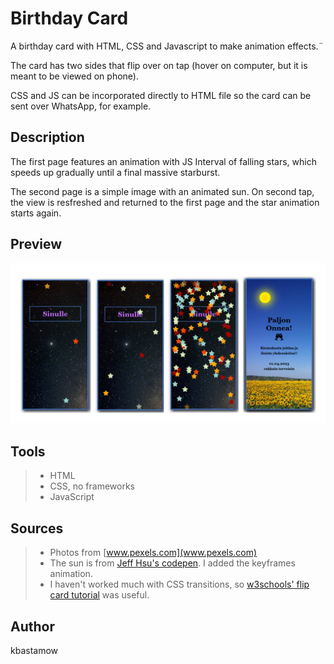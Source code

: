 # Birthday Card

A birthday card with HTML, CSS and Javascript to make animation effects.¨

The card has two sides that flip over on tap (hover on computer, but it is meant to be viewed on phone).

CSS and JS can be incorporated directly to HTML file so the card can be sent over WhatsApp, for example.

## Description

The first page features an animation with JS Interval of falling stars, which speeds up gradually until a final massive starburst.

The second page is a simple image with an animated sun. On second tap, the view is resfreshed and returned to the first page and the star animation starts again.

## Preview

![Preview](preview.png)

## Tools

>- HTML
>- CSS, no frameworks
>- JavaScript

## Sources

>- Photos from [www.pexels.com](www.pexels.com)
>- The sun is from [Jeff Hsu's codepen](https://codepen.io/hsfo3o/pen/BxXjyL). I added the keyframes animation.
>- I haven't worked much with CSS transitions, so [w3schools' flip card tutorial](https://www.w3schools.com/howto/howto_css_flip_card.asp) was useful.

## Author

kbastamow



